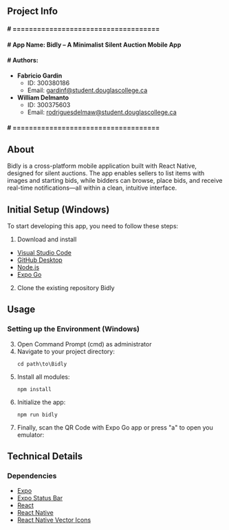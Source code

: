 ## Project Info
#### # ====================================
#### # App Name:		Bidly – A Minimalist Silent Auction Mobile App
#### # Authors:
- **Fabricio Gardin**  
  - ID: 300380186  
  - Email: gardinf@student.douglascollege.ca
- **William Delmanto**  
  - ID: 300375603  
  - Email: rodriguesdelmaw@student.douglascollege.ca
#### # ====================================

## About
Bidly is a cross-platform mobile application built with React Native, designed for silent auctions. The app enables sellers to list items with images and starting bids, while bidders can browse, place bids, and receive real-time notifications—all within a clean, intuitive interface.

## Initial Setup (Windows)

To start developing this app, you need to follow these steps:

1. Download and install
- [Visual Studio Code](https://code.visualstudio.com/download)
- [GitHub Desktop](https://desktop.github.com/)
- [Node.js](https://nodejs.org/en/)
- [Expo Go](https://play.google.com/store/apps/details?id=host.exp.exponent)

2. Clone the existing repository Bidly

## Usage

### Setting up the Environment (Windows)

3. Open Command Prompt (cmd) as administrator
4. Navigate to your project directory:
   ```
   cd path\to\Bidly
   ```
5. Install all modules:
   ```
   npm install
   ```
6. Initialize the app:
   ```
   npm run bidly
   ```
7. Finally, scan the QR Code with Expo Go app or press "a" to open you emulator:

## Technical Details

### Dependencies
- [Expo](https://expo.dev/)
- [Expo Status Bar](https://docs.expo.dev/versions/latest/sdk/status-bar/)
- [React](https://www.npmjs.com/package/react)
- [React Native](https://reactnative.dev/)
- [React Native Vector Icons](https://www.npmjs.com/package/react-native-vector-icons)
